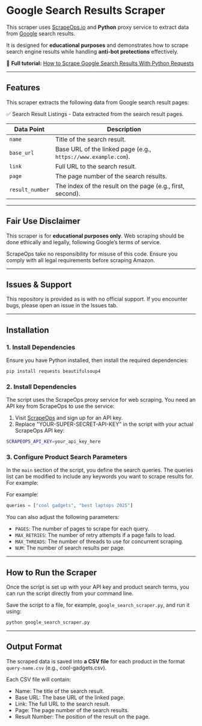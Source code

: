 # Google Search Results Scraper  

This scraper uses [ScrapeOps.io](https://scrapeops.io/) and **Python** proxy service to extract data from [Google](google.com) search results.

It is designed for **educational purposes** and demonstrates how to scrape search engine results while handling **anti-bot protections** effectively.  

📖 **Full tutorial:** [How to Scrape Google Search Results With Python Requests](https://scrapeops.io/python-web-scraping-playbook/python-scrape-google-search/)

---

## Features  

This scraper extracts the following data from Google search result pages:

✅ Search Result Listings - Data extracted from the search result pages.


| Data Point         | Description |
|--------------------|-------------|
| `name`             | Title of the search result. |
| `base_url`         | Base URL of the linked page (e.g., `https://www.example.com`). |
| `link`             | Full URL to the search result. |
| `page`             | The page number of the search results. |
| `result_number`    | The index of the result on the page (e.g., first, second). |



---

## Fair Use Disclaimer
This scraper is for **educational purposes only**. Web scraping should be done ethically and legally, following Google’s terms of service.

ScrapeOps take no responsibility for misuse of this code. Ensure you comply with all legal requirements before scraping Amazon.

---

## Issues & Support
This repository is provided as is with no official support. If you encounter bugs, please open an issue in the Issues tab.

---

## Installation  

### 1. Install Dependencies  
Ensure you have Python installed, then install the required dependencies:  

```bash
pip install requests beautifulsoup4
```

### 2. Install Dependencies  
The script uses the ScrapeOps proxy service for web scraping. You need an API key from ScrapeOps to use the service:

1. Visit [ScrapeOps](https://scrapeops.io/) and sign up for an API key.
2. Replace "YOUR-SUPER-SECRET-API-KEY" in the script with your actual ScrapeOps API key:


```bash
SCRAPEOPS_API_KEY=your_api_key_here
```

### 3. Configure Product Search Parameters
In the `main` section of the script, you define the search queries. The queries list can be modified to include any keywords you want to scrape results for. For example:

For example:

```python
queries = ["cool gadgets", "best laptops 2025"]
```

You can also adjust the following parameters:

- `PAGES`: The number of pages to scrape for each query.
- `MAX_RETRIES`: The number of retry attempts if a page fails to load.
- `MAX_THREADS`:  The number of threads to use for concurrent scraping.
- `NUM`: The number of search results per page.


---

## How to Run the Scraper
Once the script is set up with your API key and product search terms, you can run the script directly from your command line.

Save the script to a file, for example, `google_search_scraper.py`, and run it using:


```bash
python google_search_scraper.py
```

---

## Output Format
The scraped data is saved into **a CSV file** for each product in the format `query-name.csv` (e.g., cool-gadgets.csv).

Each CSV file will contain:
- Name: The title of the search result.
- Base URL: The base URL of the linked page.
- Link: The full URL to the search result.
- Page: The page number of the search results.
- Result Number: The position of the result on the page.
